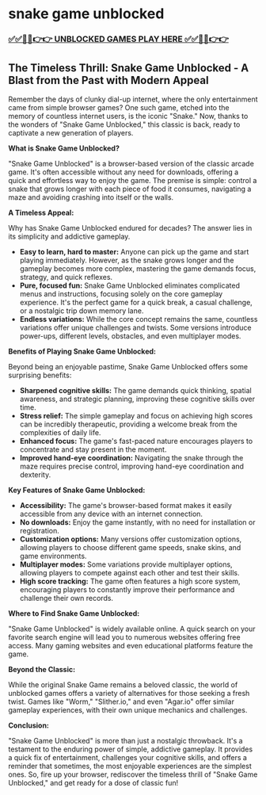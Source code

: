 # snake game unblocked

### [✅✅🔴🔴👉👉 UNBLOCKED GAMES PLAY HERE ✅✅🔴🔴👉👉](https://topstoryindia.com)

## The Timeless Thrill: Snake Game Unblocked - A Blast from the Past with Modern Appeal

Remember the days of clunky dial-up internet, where the only entertainment came from simple browser games? One such game, etched into the memory of countless internet users, is the iconic "Snake." Now, thanks to the wonders of "Snake Game Unblocked," this classic is back, ready to captivate a new generation of players.

**What is Snake Game Unblocked?**

"Snake Game Unblocked" is a browser-based version of the classic arcade game. It's often accessible without any need for downloads, offering a quick and effortless way to enjoy the game. The premise is simple: control a snake that grows longer with each piece of food it consumes, navigating a maze and avoiding crashing into itself or the walls. 

**A Timeless Appeal:**

Why has Snake Game Unblocked endured for decades? The answer lies in its simplicity and addictive gameplay. 

* **Easy to learn, hard to master:** Anyone can pick up the game and start playing immediately. However, as the snake grows longer and the gameplay becomes more complex, mastering the game demands focus, strategy, and quick reflexes. 
* **Pure, focused fun:** Snake Game Unblocked eliminates complicated menus and instructions, focusing solely on the core gameplay experience. It's the perfect game for a quick break, a casual challenge, or a nostalgic trip down memory lane.
* **Endless variations:**  While the core concept remains the same, countless variations offer unique challenges and twists. Some versions introduce power-ups, different levels, obstacles, and even multiplayer modes.

**Benefits of Playing Snake Game Unblocked:**

Beyond being an enjoyable pastime, Snake Game Unblocked offers some surprising benefits:

* **Sharpened cognitive skills:** The game demands quick thinking, spatial awareness, and strategic planning, improving these cognitive skills over time.
* **Stress relief:**  The simple gameplay and focus on achieving high scores can be incredibly therapeutic, providing a welcome break from the complexities of daily life.
* **Enhanced focus:**  The game's fast-paced nature encourages players to concentrate and stay present in the moment.
* **Improved hand-eye coordination:**  Navigating the snake through the maze requires precise control, improving hand-eye coordination and dexterity.

**Key Features of Snake Game Unblocked:**

* **Accessibility:**  The game's browser-based format makes it easily accessible from any device with an internet connection.
* **No downloads:**  Enjoy the game instantly, with no need for installation or registration.
* **Customization options:**  Many versions offer customization options, allowing players to choose different game speeds, snake skins, and game environments.
* **Multiplayer modes:**  Some variations provide multiplayer options, allowing players to compete against each other and test their skills.
* **High score tracking:**  The game often features a high score system, encouraging players to constantly improve their performance and challenge their own records.

**Where to Find Snake Game Unblocked:**

"Snake Game Unblocked" is widely available online. A quick search on your favorite search engine will lead you to numerous websites offering free access. Many gaming websites and even educational platforms feature the game. 

**Beyond the Classic:**

While the original Snake Game remains a beloved classic, the world of unblocked games offers a variety of alternatives for those seeking a fresh twist. Games like "Worm," "Slither.io," and even "Agar.io" offer similar gameplay experiences, with their own unique mechanics and challenges.

**Conclusion:**

"Snake Game Unblocked" is more than just a nostalgic throwback. It's a testament to the enduring power of simple, addictive gameplay. It provides a quick fix of entertainment, challenges your cognitive skills, and offers a reminder that sometimes, the most enjoyable experiences are the simplest ones. So, fire up your browser, rediscover the timeless thrill of "Snake Game Unblocked," and get ready for a dose of classic fun! 

